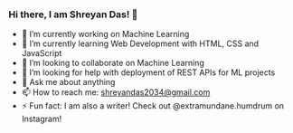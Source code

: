 ### Hi there, I am Shreyan Das! 👋

- 🔭 I’m currently working on Machine Learning
- 🌱 I’m currently learning Web Development with HTML, CSS and JavaScript
- 👯 I’m looking to collaborate on Machine Learning
- 🤔 I’m looking for help with deployment of REST APIs for ML projects
- 💬 Ask me about anything
- 📫 How to reach me: shreyandas2034@gmail.com
- ⚡ Fun fact: I am also a writer! Check out @extramundane.humdrum on Instagram!
